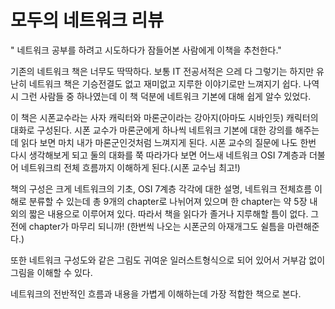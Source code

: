 # 모두의 네트워크 리뷰 

" 네트워크 공부를 하려고 시도하다가 잠들어본 사람에게 이책을 추천한다."

기존의 네트워크 책은 너무도 딱딱하다. 보통 IT 전공서적은 으레 다 그렇기는 하지만 유난히 네트워크 책은 기승전결도 없고
재미없고 지루한 이야기로만 느껴지기 쉽다. 나역시 그런 사람들 중 하나였는데 이 책 덕분에 네트워크 기본에 대해 쉽게 알수 있었다.

이 책은 시폰교수라는 사자 캐릭터와 마론군이라는 강아지(아마도 시바인듯) 캐릭터의 대화로 구성된다.
시폰 교수가 마론군에게 하나씩 네트워크 기본에 대한 강의를 해주는데 읽다 보면 마치 내가 마론군인것처럼 느껴지게 된다.
시폰 교수의 질문에 나도 한번 다시 생각해보게 되고 둘의 대화를 쭉 따라가다 보면
어느새 네트워크 OSI 7계층과 더불어 네트워크릐 전체 흐름까지 이해하게 된다.(시폰 교수님 최고!)

책의 구성은 크게 네트워크의 기초, OSI 7계층 각각에 대한 설명, 네트워크 전체흐름 이해로 분류할 수 있는데
총 9개의 chapter로 나뉘어져 있으며 한 chapter는 약 5장 내외의 짧은 내용으로 이루어져 있다.
따라서 책을 읽다가 졸거나 지루해할 틈이 없다. 그전에 chapter가 마무리 되니까!
(한번씩 나오는 시폰군의 아재개그도 쉴틈을 마련해준다.)

또한 네트워크 구성도와 같은 그림도 귀여운 일러스트형식으로 되어 있어서 거부감 없이 그림을 이해할 수 있다.

네트워크의 전반적인 흐름과 내용을 가볍게 이해하는데 가장 적합한 책으로 본다.
